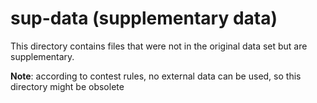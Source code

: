 # sup-data (supplementary data)

This directory contains files that were not in the original data set but are supplementary.

**Note**: according to contest rules, no external data can be used, so this directory might be obsolete

